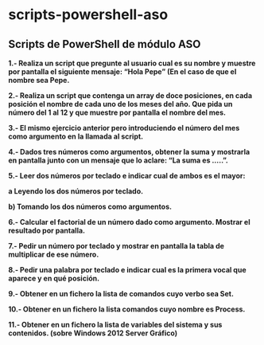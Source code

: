 # scripts-powershell-aso
## Scripts de PowerShell de módulo ASO

**1.- Realiza un script que pregunte al usuario cual es su nombre y muestre por pantalla el siguiente mensaje: “Hola Pepe” (En el caso de que el nombre sea Pepe.**

**2.- Realiza un script que contenga un array de doce posiciones, en cada posición el nombre de cada uno de los meses del año. Que pida un número del 1 al 12 y que muestre por pantalla el nombre del mes.**

**3.- El mismo ejercicio anterior pero introduciendo el número del mes como argumento en la llamada al script.**

**4.- Dados tres números como argumentos, obtener la suma y mostrarla en pantalla junto con un mensaje que lo aclare: “La suma es …..”.**

**5.- Leer dos números por teclado e indicar cual de ambos es el mayor:**

**a Leyendo los dos números por teclado.**

**b) Tomando los dos números como argumentos.**

**6.- Calcular el factorial de un número dado como argumento. Mostrar el resultado por pantalla.**

**7.- Pedir un número por teclado y mostrar en pantalla la tabla de multiplicar de ese número.**

**8.- Pedir una palabra por teclado e indicar cual es la primera vocal que aparece y en qué posición.**

**9.- Obtener en un fichero la lista de comandos cuyo verbo sea Set.**

**10.- Obtener en un fichero la lista comandos cuyo nombre es Process.**

**11.- Obtener en un fichero la lista de variables del sistema y sus contenidos. (sobre Windows 2012 Server Gráfico)**